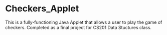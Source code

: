 # Checkers_Applet

This is a fully-functioning Java Applet that allows a user to play the game of checkers. 
Completed as a final project for CS201 Data Stuctures class. 

